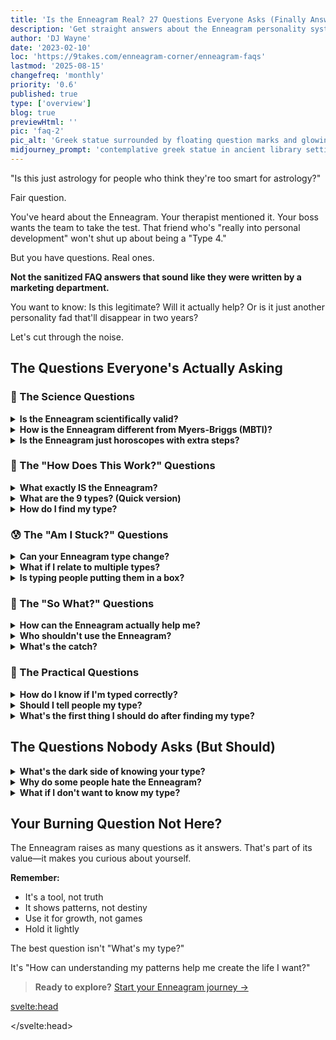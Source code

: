 ```yaml
---
title: 'Is the Enneagram Real? 27 Questions Everyone Asks (Finally Answered)'
description: 'Get straight answers about the Enneagram personality system. From "Is it scientific?" to "Can my type change?" - everything skeptics and beginners need to know.'
author: 'DJ Wayne'
date: '2023-02-10'
loc: 'https://9takes.com/enneagram-corner/enneagram-faqs'
lastmod: '2025-08-15'
changefreq: 'monthly'
priority: '0.6'
published: true
type: ['overview']
blog: true
previewHtml: ''
pic: 'faq-2'
pic_alt: 'Greek statue surrounded by floating question marks and glowing inquiry symbols'
midjourney_prompt: 'contemplative greek statue in ancient library setting surrounded by floating holographic question marks and glowing inquiry symbols, face showing deep thoughtful curiosity and wisdom, scrolls and books floating around with mystical glowing text, ancient knowledge meets modern questioning, museum atmosphere with dramatic lighting, cyberpunk, cyberpunk style, neon blue and purple question marks, Unreal Engine, Cinematic, Color Grading, portrait Photography, Shot on 50mm lense, Ultra-Wide Angle, Depth of Field, hyper-detailed, beautifully color-coded, insane details, intricate details, beautifully color graded, Editorial Photography, Photoshoot, Shot on 70mm lense, Depth of Field, DOF, Tilt Blur, Shutter Speed 1/1000, F/22, White Balance, 32k, Super-Resolution, Megapixel, ProPhoto RGB, VR, Halfrear Lighting, Backlight, Natural Lighting, Moody Lighting, Cinematic Lighting, Studio Lighting, Soft Lighting, Volumetric, Contre-Jour, Beautiful Lighting, Accent Lighting, Global Illumination, Screen Space Global Illumination, Ray Tracing Global Illumination, Optics, Scattering, Glowing, Shadows, Rough, Shimmering, Ray Tracing Reflections, Lumen Reflections, Screen Space Reflections, Diffraction Grading, Chromatic Aberration, GB Displacement, Scan Lines, Ray Traced, Ray Tracing Ambient Occlusion, Anti-Aliasing, FKAA, TXAA, RTX, SSAO, Shaders, OpenGL-Shaders, GLSL-Shaders, Post Processing, Post-Production, Cel Shading, Tone Mapping, CGI, VFX, SFX, insanely detailed and intricate, hypermaximalist, elegant, hyper realistic, super detailed'
---
```


<p class="firstLetter">"Is this just astrology for people who think they're too smart for astrology?"</p>

Fair question.

You've heard about the Enneagram. Your therapist mentioned it. Your boss wants the team to take the test. That friend who's "really into personal development" won't shut up about being a "Type 4."

But you have questions. Real ones.

**Not the sanitized FAQ answers that sound like they were written by a marketing department.**

You want to know: Is this legitimate? Will it actually help? Or is it just another personality fad that'll disappear in two years?

Let's cut through the noise.

## The Questions Everyone's Actually Asking

### 🔬 The Science Questions

<details>
<summary class="accordion"><strong>Is the Enneagram scientifically valid?</strong></summary>
<div class="panel">

**The honest answer:** It's complicated.

The Enneagram isn't scientifically validated like the Big Five personality model. There's limited peer-reviewed research. Most studies that exist have small sample sizes.

**But here's what we do know:**

- It's been used effectively in therapy for 40+ years
- Major companies (Google, Adobe, Slack) use it for team development
- Thousands of therapists incorporate it into their practice
- It consistently helps people recognize patterns they couldn't see before

**Think of it this way:** Meditation wasn't "scientifically proven" until recently either. Sometimes practical utility comes before academic validation.

The Enneagram is a framework for understanding motivation, not a diagnostic tool. Use it as a lens, not a label.

<strong>Deep dive:</strong> <a href="/enneagram-corner/enneagram-criticisms">Complete analysis of Enneagram criticisms</a>

</div>
</details>

<details>
<summary class="accordion"><strong>How is the Enneagram different from Myers-Briggs (MBTI)?</strong></summary>
<div class="panel">

**The fundamental difference:**

**MBTI:** Describes HOW you process information (thinking vs feeling, introvert vs extrovert)  
**Enneagram:** Reveals WHY you do what you do (core fears and motivations)

**Practical example:**

- MBTI tells you: "You're an introvert who makes logical decisions"
- Enneagram tells you: "You withdraw because you fear being overwhelmed and incompetent"

**Which is more useful?**

- MBTI: Better for understanding communication styles
- Enneagram: Better for understanding emotional patterns and growth paths

Many people use both. They're measuring different things.

<strong>Full comparison:</strong> <a href="/enneagram-corner/enneagram-vs-meyers-briggs">Enneagram vs MBTI detailed breakdown</a>

</div>
</details>

<details>
<summary class="accordion"><strong>Is the Enneagram just horoscopes with extra steps?</strong></summary>
<div class="panel">

**No. Here's the key difference:**

**Astrology:** Based on when you were born (external factor you can't control)  
**Enneagram:** Based on observable behavior patterns and motivations (internal factors you can change)

**The Enneagram:**

- Doesn't claim to predict your future
- Focuses on patterns you can verify in your own experience
- Offers specific growth paths, not vague predictions
- Based on psychological observation, not celestial positions

**The real test:** Read about your type. If it makes you uncomfortable because it's TOO accurate about your flaws, it's not astrology—it's pattern recognition.

<strong>Interesting read:</strong> <a href="/enneagram-corner/astrology-and-the-enneagram">When astrology meets Enneagram</a>

</div>
</details>

### 🤔 The "How Does This Work?" Questions

<details>
<summary class="accordion"><strong>What exactly IS the Enneagram?</strong></summary>
<div class="panel">

**Simple version:** A map of nine interconnected personality patterns based on core motivations and fears.

**Fuller picture:**

The Enneagram describes nine ways of viewing and navigating the world. Each type has:

- A core fear (what you're unconsciously avoiding)
- A core desire (what you're unconsciously seeking)
- A defense mechanism (how you protect yourself)
- A growth path (how to become healthier)

**The name:** "Ennea" (Greek for nine) + "gram" (drawing/diagram) = Nine-pointed diagram

**What makes it unique:** It's dynamic. You don't just have a type—you move toward other types under stress and security, showing how personality shifts with circumstances.

<strong>Complete overview:</strong> <a href="/enneagram-corner/enneagram-tldr">Everything you need to know in 10 minutes</a>

</div>
</details>

<details>
<summary class="accordion"><strong>What are the 9 types? (Quick version)</strong></summary>
<div class="panel">

<div class="scroll-table">

| Type | Name              | Core Fear               | Core Desire       | In One Sentence                           |
| ---- | ----------------- | ----------------------- | ----------------- | ----------------------------------------- |
| 1    | The Perfectionist | Being corrupt/defective | Being good, right | "There's always a right way to do things" |
| 2    | The Helper        | Being unloved           | Being loved       | "I'm valuable when I'm needed"            |
| 3    | The Achiever      | Being worthless         | Being valuable    | "I am what I accomplish"                  |
| 4    | The Individualist | Having no identity      | Being unique      | "I'm different from everyone else"        |
| 5    | The Investigator  | Being incompetent       | Being capable     | "Knowledge is power and safety"           |
| 6    | The Loyalist      | Being without support   | Having security   | "What could go wrong here?"               |
| 7    | The Enthusiast    | Being trapped in pain   | Being satisfied   | "There's always something better"         |
| 8    | The Challenger    | Being controlled        | Self-reliance     | "It's better to be feared than hurt"      |
| 9    | The Peacemaker    | Loss and separation     | Inner stability   | "Why rock the boat?"                      |

</div>

<strong>Deep dives:</strong> <a href="/enneagram-corner/enneagram-strengths-and-weaknesses">Each type's strengths & weaknesses</a>

</div>
</details>

<details>
<summary class="accordion"><strong>How do I find my type?</strong></summary>
<div class="panel">

**Warning:** Most people mistype themselves at first.

**Why? Because:**

- We see ourselves as we want to be, not as we are
- We confuse behavior with motivation
- We're blind to our own patterns

**Best approach:**

1. **Read about core fears/desires** (not behaviors)
2. **Ask yourself:** "What am I running from?" Not "What do I do?"
3. **Look at your worst moments** - Your type is clearest under stress
4. **Get feedback** - Others see patterns you miss
5. **Sit with discomfort** - The right type makes you squirm

**Skip the online tests initially.** They measure behavior, not motivation.

<strong>Proven method:</strong> <a href="/enneagram-corner/beginners-guide-to-determining-your-enneagram-type">Find your type in 10 minutes</a>

</div>
</details>

### 😰 The "Am I Stuck?" Questions

<details>
<summary class="accordion"><strong>Can your Enneagram type change?</strong></summary>
<div class="panel">

**Short answer:** No, your core type doesn't change.

**Longer truth:**

Your core motivations remain stable throughout life. A Type 6 doesn't wake up as a Type 3.

**But here's what DOES change:**

- How healthy you are within your type
- Which aspects of your type you express
- Your ability to access qualities of other types
- Your self-awareness and emotional regulation

**Think of it like this:** You're born right or left-handed. That doesn't change. But you can become ambidextrous with practice.

**The good news:** You're not stuck with your type's unhealthy patterns. Every type has a path to growth.

<strong>Growth paths:</strong> <a href="/enneagram-corner/enneagram-self-development">How each type evolves</a>

</div>
</details>

<details>
<summary class="accordion"><strong>What if I relate to multiple types?</strong></summary>
<div class="panel">

**This is normal. Here's why:**

1. **You have a "wing"** - Influence from the number next to yours (Type 3 can have a 2 or 4 wing)
2. **You have stress/security points** - You take on qualities of other types in different states
3. **You have all 9 types in you** - But one dominates
4. **Behaviors overlap** - Different types can act similarly for different reasons

**How to find your core type:**

- Look at motivation, not behavior
- Consider your worst fears
- Think about childhood patterns
- Notice what triggers you most

**Example:** Both Type 1 and Type 6 can be anxious. But Type 1 fears being bad/wrong, while Type 6 fears being without support.

<strong>Learn more:</strong> <a href="/enneagram-corner/enneagram-connecting-lines">How types connect and influence each other</a>

</div>
</details>

<details>
<summary class="accordion"><strong>Is typing people putting them in a box?</strong></summary>
<div class="panel">

**Valid concern. Here's the reality:**

**When it's boxing:**

- "You're a Type 8, so you must be aggressive"
- Using type to excuse bad behavior
- Assuming you know someone because of their number
- Limiting growth ("Type 4s are just dramatic")

**When it's liberating:**

- Understanding WHY you do what you do
- Seeing patterns you can change
- Having compassion for your struggles
- Finding specific paths for growth

**The Enneagram done right:** Shows you the box you're already in (unconsciously) so you can get out of it.

**Remember:** The map is not the territory. People are infinitely complex. The Enneagram is just one lens.

<strong>Important read:</strong> <a href="/enneagram-corner/enneagram-criticisms">Valid criticisms and how to avoid misuse</a>

</div>
</details>

### 💭 The "So What?" Questions

<details>
<summary class="accordion"><strong>How can the Enneagram actually help me?</strong></summary>
<div class="panel">

**Concrete ways people use it:**

**Personal:**

- Break repetitive relationship patterns
- Understand why certain things trigger you
- Find career paths that align with core motivations
- Develop emotional intelligence
- Recognize and interrupt self-sabotage

**Relationships:**

- Understand partner's needs beyond surface
- Communicate in ways others can hear
- Resolve conflicts at the root level
- Build empathy for different perspectives

**Professional:**

- Build better teams
- Improve leadership style
- Navigate workplace dynamics
- Enhance communication
- Reduce conflict

**Example:** Type 9 realizes they say "yes" to avoid conflict, not because they agree. Changes everything.

<strong>Practical applications:</strong> <a href="/enneagram-corner/enneagram-self-development">Personal growth guide for each type</a>

</div>
</details>

<details>
<summary class="accordion"><strong>Who shouldn't use the Enneagram?</strong></summary>
<div class="panel">

**Be cautious if you:**

- Want a quick fix for complex problems
- Need scientific certainty before trying anything
- Tend to over-identify with labels
- Use personality typing to judge others
- Are in acute mental health crisis (see a professional first)

**The Enneagram isn't:**

- A replacement for therapy
- An excuse for bad behavior
- A hiring tool
- A way to manipulate others
- The only truth about personality

**It works best for people who:**

- Can hold complexity
- Want to understand patterns
- Are ready for uncomfortable truths
- Seek growth, not just knowledge

<strong>Mental health consideration:</strong> <a href="/enneagram-corner/enneagram-and-mental-illness">Enneagram and mental health connection</a>

</div>
</details>

<details>
<summary class="accordion"><strong>What's the catch?</strong></summary>
<div class="panel">

**The uncomfortable truths:**

1. **It can become an obsession** - Some people make it their entire identity
2. **Mistyping is common** - And can send you down wrong paths
3. **It can be used to manipulate** - Knowledge of types can be weaponized
4. **Not everyone buys in** - Prepare for eye rolls
5. **It reveals uncomfortable truths** - You might not like what you learn

**The deepest catch:** Once you see your patterns, you can't unsee them. You become responsible for changing them.

**But here's the thing:** Those patterns are running your life whether you see them or not. Awareness gives you choice.

<strong>Balanced perspective:</strong> <a href="/enneagram-corner/enneagram-criticisms">Honest critique of the Enneagram</a>

</div>
</details>

### 🎯 The Practical Questions

<details>
<summary class="accordion"><strong>How do I know if I'm typed correctly?</strong></summary>
<div class="panel">

**Signs you've found your type:**

✅ It makes you uncomfortable (hits too close to home)  
✅ You see patterns from childhood  
✅ Your close friends say "That's SO you"  
✅ The core fear resonates deeply  
✅ You recognize the defense mechanisms  
✅ Growth recommendations feel relevant

**Signs you might be mistyped:**

❌ It only shows your positive traits  
❌ You chose it because it sounds cool  
❌ It doesn't explain your struggles  
❌ The core fear doesn't resonate  
❌ You don't see childhood patterns  
❌ Friends disagree with the typing

**Pro tip:** Read about how your suspected type behaves under stress. If it matches your worst moments, you're probably right.

<strong>Verification guide:</strong> <a href="/enneagram-corner/beginners-guide-to-determining-your-enneagram-type">Confirm your type</a>

</div>
</details>

<details>
<summary class="accordion"><strong>Should I tell people my type?</strong></summary>
<div class="panel">

**It depends on context:**

**When sharing helps:**

- With a partner/close friend for deeper understanding
- In therapy or coaching
- In teams that all know the Enneagram
- When explaining your needs/triggers

**When to keep it to yourself:**

- Job interviews (can backfire)
- First dates (too much too soon)
- With people who think it's "woo-woo"
- When it might box you in

**How to share effectively:**

- Focus on insights, not the number
- "I've realized I tend to..." vs "I'm a Type 6 so..."
- Share growth edges, not just patterns
- Don't assume others care as much as you do

**Remember:** The Enneagram is a tool for understanding, not an identity to broadcast.

</div>
</details>

<details>
<summary class="accordion"><strong>What's the first thing I should do after finding my type?</strong></summary>
<div class="panel">

**Week 1: Observe without judgment**

- Notice when your core fear gets triggered
- Watch your defense mechanisms activate
- See the pattern, don't try to change it yet

**Week 2: Track the cost**

- What relationships has this pattern affected?
- What opportunities have you missed?
- What joy have you avoided?

**Week 3: One small shift**

- Pick ONE growth recommendation
- Practice in low-stakes situations
- Notice resistance (that's normal)

**Week 4: Get support**

- Share insights with someone you trust
- Find others of your type (online communities)
- Consider therapy or coaching

**Most important:** Be patient. You've been running these patterns for decades. Change takes time.

<strong>Your growth path:</strong> <a href="/enneagram-corner/enneagram-self-development">Specific development guide for each type</a>

</div>
</details>

## The Questions Nobody Asks (But Should)

<details>
<summary class="accordion"><strong>What's the dark side of knowing your type?</strong></summary>
<div class="panel">

**The shadows people don't discuss:**

**1. Existential crisis:** Realizing how mechanical your responses are can be destabilizing

**2. Relationship grief:** Seeing how your patterns have hurt others

**3. Analysis paralysis:** Over-thinking every action through the Enneagram lens

**4. Spiritual bypassing:** Using type knowledge to avoid doing actual work

**5. The burden of awareness:** Can't pretend you don't know anymore

**The medicine:** Remember the Enneagram shows patterns, not destiny. You always have choice.

</div>
</details>

<details>
<summary class="accordion"><strong>Why do some people hate the Enneagram?</strong></summary>
<div class="panel">

**Legitimate reasons:**

- It's not scientifically validated
- Some practitioners are cultish about it
- It can be used to stereotype
- The origins are murky
- It can become reductive

**Emotional reasons:**

- It reveals uncomfortable truths
- It challenges self-image
- It suggests they're predictable
- Someone used it against them
- They were mistyped

**The reality:** Like any tool, it can be misused. That doesn't invalidate its utility when used well.

</div>
</details>

<details>
<summary class="accordion"><strong>What if I don't want to know my type?</strong></summary>
<div class="panel">

**That's completely valid.**

Some people prefer:

- Living intuitively vs analytically
- Discovering through experience vs framework
- Keeping mystery in self-understanding
- Avoiding labels entirely

**You don't need the Enneagram to:**

- Grow as a person
- Have great relationships
- Understand yourself
- Live a meaningful life

**It's just one tool among many.** If it doesn't resonate, that's fine. Trust your instincts.

</div>
</details>

## Your Burning Question Not Here?

The Enneagram raises as many questions as it answers. That's part of its value—it makes you curious about yourself.

**Remember:**

- It's a tool, not truth
- It shows patterns, not destiny
- Use it for growth, not games
- Hold it lightly

The best question isn't "What's my type?"

It's "How can understanding my patterns help me create the life I want?"

> **Ready to explore?** <a href="/enneagram-corner/beginners-guide-to-determining-your-enneagram-type">Start your Enneagram journey →</a>

<svelte:head>

<script type="application/ld+json">
{
  "@context": "https://schema.org",
  "@graph": [
    {
      "@type": "BlogPosting",
      "headline": "Is the Enneagram Real? 27 Questions Everyone Asks (Finally Answered)",
      "description": "Get straight answers about the Enneagram personality system. From 'Is it scientific?' to 'Can my type change?' - everything skeptics and beginners need to know.",
      "datePublished": "2023-02-10",
      "dateModified": "2025-08-15",
      "author": {
        "@type": "Person",
        "name": "DJ Wayne",
        "sameAs": ["https://www.instagram.com/djwayne3/", "https://www.youtube.com/@djwayne3", "https://www.linkedin.com/in/davidtwayne/", "https://twitter.com/djwayne3"]
      },
      "publisher": {
        "@type": "Organization",
        "name": "9takes",
        "logo": {
          "@type": "ImageObject",
          "url": "https://9takes.com/brand/aero.png"
        }
      },
      "mainEntityOfPage": {
        "@type": "WebPage",
        "@id": "https://9takes.com/enneagram-corner/enneagram-faqs"
      },
      "articleBody": "Comprehensive FAQ addressing common questions and skepticism about the Enneagram personality system, including scientific validity, comparison to other personality tests, practical applications, and honest limitations.",
      "wordCount": 2800,
      "keywords": ["Enneagram FAQ", "is Enneagram real", "Enneagram vs MBTI", "Enneagram scientific", "personality types", "Enneagram questions", "find your type", "Enneagram criticism", "personality psychology"]
    },
    {
      "@type": "FAQPage",
      "mainEntity": [
        {
          "@type": "Question",
          "name": "Is the Enneagram scientifically valid?",
          "acceptedAnswer": {
            "@type": "Answer",
            "text": "The Enneagram isn't scientifically validated like the Big Five personality model. However, it's been used effectively in therapy for 40+ years, major companies use it for team development, and thousands of therapists incorporate it into practice. It's a framework for understanding motivation, not a diagnostic tool."
          }
        },
        {
          "@type": "Question",
          "name": "How is the Enneagram different from Myers-Briggs?",
          "acceptedAnswer": {
            "@type": "Answer",
            "text": "MBTI describes HOW you process information (thinking vs feeling, introvert vs extrovert), while the Enneagram reveals WHY you do what you do (core fears and motivations). MBTI is better for understanding communication styles, while Enneagram is better for understanding emotional patterns and growth paths."
          }
        },
        {
          "@type": "Question",
          "name": "Can your Enneagram type change over time?",
          "acceptedAnswer": {
            "@type": "Answer",
            "text": "No, your core type doesn't change. Your core motivations remain stable throughout life. However, what does change is how healthy you are within your type, which aspects you express, your ability to access qualities of other types, and your self-awareness and emotional regulation."
          }
        },
        {
          "@type": "Question",
          "name": "What are the 9 Enneagram types?",
          "acceptedAnswer": {
            "@type": "Answer",
            "text": "The 9 types are: Type 1 (The Perfectionist), Type 2 (The Helper), Type 3 (The Achiever), Type 4 (The Individualist), Type 5 (The Investigator), Type 6 (The Loyalist), Type 7 (The Enthusiast), Type 8 (The Challenger), and Type 9 (The Peacemaker). Each has distinct core fears, desires, and motivations."
          }
        },
        {
          "@type": "Question",
          "name": "How do I find my Enneagram type?",
          "acceptedAnswer": {
            "@type": "Answer",
            "text": "The best approach is to read about core fears and desires (not behaviors), ask yourself what you're running from, look at your worst moments when type is clearest under stress, get feedback from others, and sit with the discomfort - the right type often makes you squirm. Skip online tests initially as they measure behavior, not motivation."
          }
        }
      ]
    }
  ]
}
</script>

</svelte:head>

<style lang="scss">

</style>
